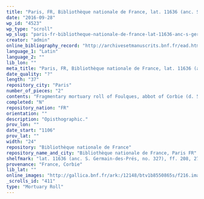 ```yaml
---
title: "Paris, FR, Bibliothèque nationale de France, lat. 11636 (anc. S. Germain-des-Prés, no. 327), ff. 208, 273"
date: "2016-09-28"
wp_id: "4523"
wp_type: "scroll"
wp_slug: "paris-fr-bibliotheque-nationale-de-france-lat-11636-anc-s-germain-des-pres-no-327-ff-208-273"
creator: "admin"
online_bibliography_record: "http://archivesetmanuscrits.bnf.fr/ead.html?id=FRBNFEAD000073144"
language_1: "Latin"
language_2: ""
lib_lon: ""
meta_title: "Paris, FR, Bibliothèque nationale de France, lat. 11636 (anc. S. Germain-des-Prés, no. 327), ff. 208, 273"
date_quality: "?"
length: "37"
repository_city: "Paris"
number_of_pieces: "2"
contents: "Fragmentary mortuary roll of Foulques, abbot of Corbie (d. 5 December 1095)."
completed: "N"
repository_nation: "FR"
orientation: ""
description: "Opisthographic."
prov_lon: ""
date_start: "1106"
prov_lat: ""
width: "24"
repository: "Bibliothèque nationale de France"
repository_name_and_city: "Bibliothèque nationale de France, Paris FR"
shelfmark: "lat. 11636 (anc. S. Germain-des-Prés, no. 327), ff. 208, 273"
provenance: "France, Corbie"
lib_lat: ""
online_images: "http://gallica.bnf.fr/ark:/12148/btv1b8550865s/f216.image.r=11636.langEN"
_scrolls_id: "411"
type: "Mortuary Roll"
---
```



